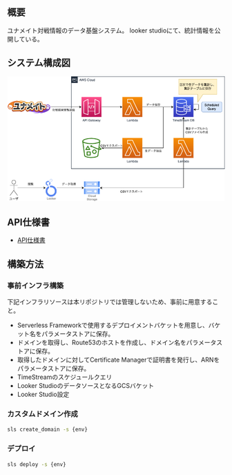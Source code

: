 
## 概要

ユナメイト対戦情報のデータ基盤システム。
looker studioにて、統計情報を公開している。

## システム構成図

![システム構成図](./docs/infra.png)

## API仕様書

- [API仕様書](https://s3.ap-northeast-1.amazonaws.com/juv-shun.website-hosting/unitemate-api/prd/redoc.html)

## 構築方法

### 事前インフラ構築

下記インフラリソースは本リポジトリでは管理しないため、事前に用意すること。

- Serverless Frameworkで使用するデプロイメントバケットを用意し、バケット名をパラメータストアに保存。
- ドメインを取得し、Route53のホストを作成し、ドメイン名をパラメータストアに保存。
- 取得したドメインに対してCertificate Managerで証明書を発行し、ARNをパラメータストアに保存。
- TimeStreamのスケジュールクエリ
- Looker StudioのデータソースとなるGCSバケット
- Looker Studio設定

### カスタムドメイン作成

```sh
sls create_domain -s {env}
```

### デプロイ

```sh
sls deploy -s {env}
```

